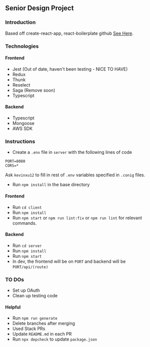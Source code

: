 ## Senior Design Project

### Introduction

Based off create-react-app, react-boilerplate github [See Here](https://github.com/react-boilerplate/react-boilerplate-cra-template]).

### Technologies

#### Frontend

- Jest (Out of date, haven't been testing - NICE TO HAVE)
- Redux
- Thunk
- Reselect
- Saga (Remove soon)
- Typescript

#### Backend

- Typescript
- Mongoose
- AWS SDK

### Instructions

- Create a `.env` file in `server` with the following lines of code

```
PORT=8080
CORS=*
```

Ask `kevinxu12` to fill in rest of `.env` variables specified in `.conig` files.

- Run `npm install` in the base directory

#### Frontend

- Run `cd client`
- Run `npm install`
- Run `npm start` or `npm run lint:fix` or `npm run lint` for relevant commands.

#### Backend

- Run `cd server`
- Run `npm install`
- Run `npm start`
- In dev, the frontend will be on `PORT` and backend will be `PORT/api/(route)`

### TO DOs

- Set up OAuth
- Clean up testing code

#### Helpful

- Run `npm run generate`
- Delete branches after merging
- Used Stack PRs
- Update `README.md` in each PR
- Run `npx depcheck` to update `package.json`
